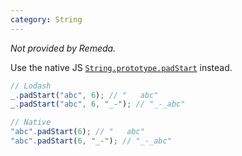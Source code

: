 ```yaml
---
category: String
---
```


_Not provided by Remeda._

Use the native JS [`String.prototype.padStart`](https://developer.mozilla.org/en-US/docs/Web/JavaScript/Reference/Global_Objects/String/padStart) instead.

```ts
// Lodash
_.padStart("abc", 6); // "   abc"
_.padStart("abc", 6, "_-"); // "_-_abc"

// Native
"abc".padStart(6); // "   abc"
"abc".padStart(6, "_-"); // "_-_abc"
```
